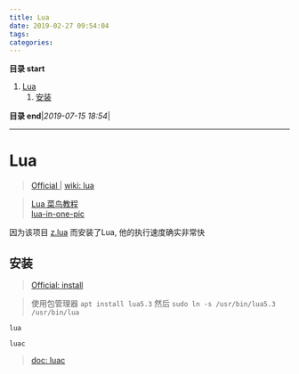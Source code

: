 ```yaml
---
title: Lua
date: 2019-02-27 09:54:04
tags: 
categories: 
---
```


**目录 start**
 
1. [Lua](#lua)
    1. [安装](#安装)

**目录 end**|_2019-07-15 18:54_|
****************************************
# Lua

> [Official ](https://www.lua.org/) | [wiki: lua](https://en.wikipedia.org/wiki/Lua)

> [Lua 菜鸟教程](http://www.runoob.com/lua/lua-tutorial.html)  
> [lua-in-one-pic](https://github.com/coodict/lua-in-one-pic)

因为该项目 [z.lua](https://github.com/skywind3000/z.lua) 而安装了Lua, 他的执行速度确实非常快

## 安装
> [Official: install](https://www.lua.org/start.html#installing)  

> 使用包管理器 `apt install lua5.3` 然后 `sudo ln -s /usr/bin/lua5.3 /usr/bin/lua`

`lua`

`luac`
> [doc: luac](https://www.lua.org/manual/5.3/luac.html)
